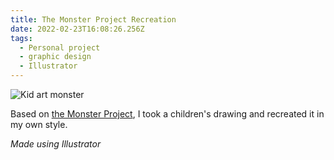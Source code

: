 ```yaml
---
title: The Monster Project Recreation
date: 2022-02-23T16:08:26.256Z
tags:
  - Personal project
  - graphic design
  - Illustrator
---
```

![Kid art monster](/assets/bad-kid-art-monster.png "Kid art monster")

Based on [the Monster Project](https://themonsterproject.org/), I took a children's drawing and recreated it in my own style.

*Made using Illustrator*